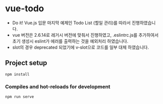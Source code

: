 # vue-todo
- Do it! Vue.js 입문 마지막 예제인 Todo List (할일 관리)를 따라서 진행하였습니다.
- vue 버전은 2.6.14로 레거시 버전에 맞춰서 진행하였고, .eslintrc.js를 추가하여서 초기 생성시 eslint가 에러를 출력하는 것을 예외처리 하였습니다.
- slot의 경우 deprecated 되었기에 v-slot으로 코드를 일부 대체 하였습니다.

## Project setup
```
npm install
```

### Compiles and hot-reloads for development
```
npm run serve
